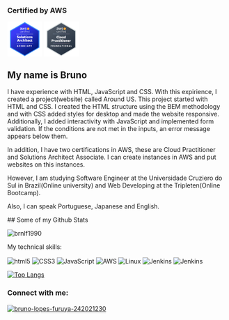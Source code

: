 <h3 align="left">Certified by AWS</h3>
 <a href="https://www.credly.com/badges/bdb511ee-117f-47ec-acbc-e320fac75ec4/public_url" target="blank"><img align="center" src="https://github.com/brnlf1990/brnlf1990/blob/main/aws-certified-solutions-architect-associate.png?raw=true" alt="solutions architect badge" height="80" width="80" /></a>
  <a href="https://www.credly.com/badges/4817b978-f76b-496c-820f-8b31c39d9650/public_url" target="blank"><img align="center" src="https://github.com/brnlf1990/brnlf1990/blob/main/aws-certified-cloud-practitioner.png?raw=true" alt="cloud practitioner badge" height="80" width="80" /></a>
  
## My name is Bruno

I have experience with HTML, JavaScript and CSS. With this expirience, I created a project(website) called Around US. This project started with HTML and CSS. I created the HTML structure using the BEM methodology and with CSS added styles for desktop and made the website responsive. Additionally, I added interactivity with JavaScript and implemented form validation. If the conditions are not met in the inputs, an error message appears below them.


In addition, I have two certifications in AWS, these are Cloud Practitioner and  Solutions Architect Associate. I can create instances in AWS and put websites on this instances.

However, I am studying Software Engineer at the Universidade Cruziero do Sul in Brazil(Online university) and Web Developing at the Tripleten(Online Bootcamp).

Also, I can speak Portuguese, Japanese and English.
</p>
## Some of my Github Stats
<p align=left> <img src=https://komarev.com/ghpvc/?username=brnlf1990 alt=brnlf1990 /> </p>

<p br>My technical skills:</p>
<div /br> 
<img align="center" alt="html5" src="https://img.shields.io/badge/HTML5-E34F26?style=for-the-badge&logo=html5&logoColor=white">
<img align="center" alt="CSS3" src="https://img.shields.io/badge/CSS3-1572B6?style=for-the-badge&logo=css3&logoColor=white">
<img align="center" alt="JavaScript" src="https://img.shields.io/badge/JavaScript-F7DF1E?style=for-the-badge&logo=javascript&logoColor=black">
<img align="center" alt="AWS" src="https://img.shields.io/badge/Amazon_AWS-FF9900?style=for-the-badge&logo=amazonaws&logoColor=white">
<img align="center" alt="Linux" src="https://img.shields.io/badge/Linux-FCC624?style=for-the-badge&logo=linux&logoColor=black">
<img align="center" alt="Jenkins" src="https://img.shields.io/badge/Jenkins-D24939?style=for-the-badge&logo=Jenkins&logoColor=white" />
<img align="center" alt="Jenkins" src="https://img.shields.io/badge/Jenkins-D24939?style=for-the-badge&logo=Jenkins&logoColor=white" />
</div>

<div data-iframe-width="150" data-iframe-height="270" data-share-badge-id="bdb511ee-117f-47ec-acbc-e320fac75ec4" data-share-badge-host="https://www.credly.com"></div><script type="text/javascript" async src="//cdn.credly.com/assets/utilities/embed.js"></script>

[![Top Langs](https://github-readme-stats.vercel.app/api/top-langs/?username=brnlf1990&layout=compact)](https://github.com/brnlf1990/github-readme-stats)

<h3 align="left">Connect with me:</h3>
<p align="left">
<a href="https://linkedin.com/in/bruno-lopes-furuya-242021230" target="blank"><img align="center" src="https://raw.githubusercontent.com/rahuldkjain/github-profile-readme-generator/master/src/images/icons/Social/linked-in-alt.svg" alt="bruno-lopes-furuya-242021230" height="30" width="40" /></a>
 
</p>

